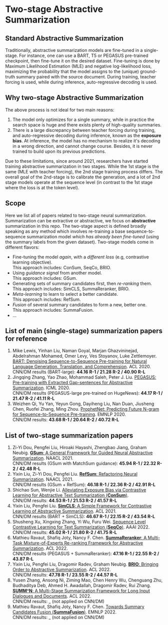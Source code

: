 # Two-stage Abstractive Summarization

## Standard Abstractive Summarization
Traditionally, abstractive summarization models are fine-tuned in a single-stage. For instance, one can use a BART, T5 or PEGASUS pre-trained checkpoint, then fine-tune it on the desired dataset. Fine-tuning is done by Maximum Likelihood Estimation (MLE) and negative log-likelihood loss, maximizing the probability that the model assigns to the (unique) ground-truth summary paired with the source document. During training, teacher forcing is used, while during inference, auto-regressive decoding is used. 

## Why two-stage Abstractive Summarization 
The above process is not ideal for two main reasons:
1. The model only optimizes for a single summary, while in practice the search space is huge and there exists plenty of high-quality summaries.
2. There is a large discrepancy between teacher forcing during training, and auto-regressive decoding during inference, known as the **exposure bias**. At inference, the model has no mechanism to realize it's decoding in a wrong direction, and cannot change course. Besides, it is never trained to build upon its previous predictions.

Due to these limitations, since around 2021, researchers have started training abstractive summarization in two stages. While the 1st stage is the same (MLE with teacher forcing), the 2nd stage training process differs. The overall goal of the 2nd-stage is to calibrate the generation, and a lot of 2nd stage models operate at the sequence level (in contrast to the 1st stage where the loss is at the token level). 


## Scope
Here we list all of papers related to two-stage neural summarization. Summarization can be extractive or abstractive, we focus on **abstractive** summarization in this repo. The two-stage aspect is defined broadly speaking as any method which involves re-training a base sequence-to-sequence summarization model *which has already been fine-tuned* (using the summary labels from the given dataset). Two-stage models come in different flavors:
* Fine-tuning the model *again*, with a *different loss* (e.g, contrastive learning objective).  
This approach includes: ConSum, SeqCo, BRIO. 
* Using *guidance signal* from another model.  
This approach includes: GSum. 
* Generating sets of summary candidates first, then *re-ranking* them.  
This approach includes: SimCLS, SummaReranker, BRIO.
* *Meta-learning* to learn to select a better candidate.  
This approach includes: RefSum. 
* *Fusion* of several summary candidates to form a new, better one.  
This approach includes: SummaFusion. 
* ...

## List of main (single-stage) summarization papers for reference
1. Mike Lewis, Yinhan Liu, Naman Goyal, Marjan Ghazvininejad, Abdelrahman Mohamed, Omer Levy, Ves Stoyanov, Luke Zettlemoyer. [BART: Denoising Sequence-to-Sequence Pre-training for Natural Language Generation, Translation, and Comprehension](https://arxiv.org/pdf/1910.13461.pdf). ACL 2020.  
CNN/DM results (BART-large): **44.16 R-1 / 21.28 R-2 / 40.90 R-L**
2. Jingqing Zhang, Yao Zhao, Mohammad Saleh, Peter J. Liu. [PEGASUS: Pre-training with Extracted Gap-sentences for Abstractive Summarization](https://arxiv.org/pdf/1912.08777.pdf). ICML 2020.  
CNN/DM results (PEGASUS-large pre-trained on HugeNews): **44.17 R-1 / 21.47 R-2 / 41.11 R-L**
3. Weizhen Qi, Yu Yan, Yeyun Gong, Dayiheng Liu, Nan Duan, Jiusheng Chen, Ruofei Zhang, Ming Zhou. [ProphetNet: Predicting Future N-gram for Sequence-to-Sequence Pre-training](https://arxiv.org/pdf/2001.04063.pdf). EMNLP 2020.  
CNN/DM results: **43.68 R-1 / 20.64 R-2 / 40.72 R-L**

## List of two-stage summarization papers
1. Zi-Yi Dou, Pengfei Liu, Hiroaki Hayashi, Zhengbao Jiang, Graham Neubig. [**GSum**: A General Framework for Guided Neural Abstractive Summarization](https://arxiv.org/pdf/2010.08014.pdf). NAACL 2021.  
CNN/DM results (GSum with MatchSum guidance): **45.94 R-1 / 22.32 R-2 / 42.48 R-L**
2. Yixin Liu, Zi-Yi Dou, Pengfei Liu. [**RefSum**: Refactoring Neural Summarization](https://arxiv.org/pdf/2104.07210.pdf). NAACL 2021.  
CNN/DM results (GSum + RefSum): **46.18 R-1 / 22.36 R-2 / 42.91 R-L**
3. Shichao Sun, Wenjie Li. [Alleviating Exposure Bias via Contrastive Learning for Abstractive Text Summarization (**ConSum**)](https://arxiv.org/pdf/2108.11846.pdf).  
CNN/DM results: **44.53 R-1 / 21.53 R-2 / 41.57 R-L**
4. Yixin Liu, Pengfei Liu. [**SimCLS**: A Simple Framework for Contrastive Learning of Abstractive Summarization](https://arxiv.org/pdf/2106.01890.pdf). ACL 2021.  
CNN/DM results (BART + SimCLS): **46.67 R-1 / 22.15 R-2 / 43.54 R-L**
5. Shusheng Xu, Xingxing Zhang, Yi Wu, Furu Wei. [Sequence Level Contrastive Learning for Text Summarization (**SeqCo**)](https://arxiv.org/pdf/2109.03481.pdf). AAAI 2022.  
CNN/DM results: **45.02 R-1 / 21.80 R-2 / 41.75 R-L**
6. Mathieu Ravaut, Shafiq Joty, Nancy F. Chen. [**SummaReranker**: A Multi-Task Mixture-of-Experts Re-ranking Framework for Abstractive Summarization](https://arxiv.org/pdf/2203.06569.pdf). ACL 2022.  
CNN/DM results (PEGASUS + SummaReranker): **47.16 R-1 / 22.55 R-2 / 43.87 R-L**
7. Yixin Liu, Pengfei Liu, Dragomir Radev, Graham Neubig. [**BRIO**: Bringing Order to Abstractive Summarization](https://arxiv.org/pdf/2203.16804.pdf). ACL 2022.  
CNN/DM results: **47.78 R-1 / 23.55 R-2 / 44.57 R-L**
8. Yusen Zhang, Ansong Ni, Ziming Mao, Chen Henry Wu, Chenguang Zhu, Budhaditya Deb, Ahmed H. Awadallah, Dragomir Radev, Rui Zhang. [**SUMM^N**: A Multi-Stage Summarization Framework for Long Input Dialogues and Documents](https://arxiv.org/pdf/2110.10150.pdf). ACL 2022.  
CNN/DM results: _ (not applied on CNN/DM)
9. Mathieu Ravaut, Shafiq Joty, Nancy F. Chen. [Towards Summary Candidates Fusion (**SummaFusion**)](https://arxiv.org/abs/2210.08779). EMNLP 2022.  
CNN/DM results: _ (not applied on CNN/DM)
